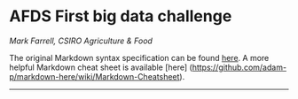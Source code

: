 # AFDS First big data challenge
*Mark Farrell, CSIRO Agriculture & Food*

The original Markdown syntax specification can be found [here](http://daringfireball.net/projects/markdown/syntax).
A more helpful Markdown cheat sheet is available [here] (https://github.com/adam-p/markdown-here/wiki/Markdown-Cheatsheet).

___



